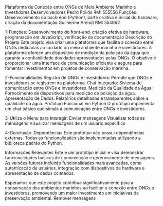 Plataforma de Conexão entre ONGs de Meio Ambiente Marinho e Investidores
Desenvolvedores
Pedro Polido
RM: 555556
Funções: Desenvolvimento do back-end (Python), parte criativa e inicial do hardware, criação da documentação
Guilherme Arendt
RM: 554962

1-Funções: Desenvolvimento do front-end, criação efetiva do hardware, programação em JavaScript, verificação da documentação
Descrição do Projeto
Este projeto visa criar uma plataforma que facilita a conexão entre ONGs dedicadas ao cuidado do meio ambiente marinho e investidores. A plataforma oferece um dispositivo de medição da poluição da água que garante a confiabilidade dos dados apresentados pelas ONGs. O objetivo é proporcionar uma interface de comunicação eficiente e segura para fomentar investimentos em projetos de conservação marinha.

2-Funcionalidades
Registro de ONGs e Investidores: Permite que ONGs e investidores se registrem na plataforma.
Chat Integrado: Sistema de comunicação entre ONGs e investidores.
Medição da Qualidade da Água: Fornecimento de dispositivos para medição de poluição da água.
Apresentação de Dados: Relatórios detalhados e transparentes sobre a qualidade da água.
Protótipo Funcional em Python
O protótipo implementa um chat básico que simula a comunicação entre ONGs e investidores.

3-Utilize o Menu para Interagir:
Enviar mensagens
Visualizar todas as mensagens
Visualizar mensagens de um usuário específico

4-Conclusão:
Dependências
Este protótipo não possui dependências externas. Todas as funcionalidades são implementadas utilizando a biblioteca padrão do Python.

Informações Relevantes
Este é um protótipo inicial e visa demonstrar funcionalidades básicas de comunicação e gerenciamento de mensagens. As versões futuras incluirão funcionalidades mais avançadas, como autenticação de usuários, integração com dispositivos de hardware e apresentação de dados coletados.

Esperamos que este projeto contribua significativamente para a conservação dos ambientes marinhos ao facilitar a conexão entre ONGs e investidores, promovendo um maior investimento em iniciativas de preservação ambiental.
Remover mensagens
